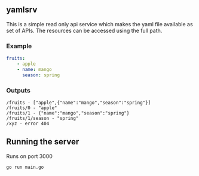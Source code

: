 ## yamlsrv
This is a simple read only api service which makes the yaml file available as set of APIs.
The resources can be accessed using the full path.

### Example
```yaml
fruits:
    - apple
    - name: mango
      season: spring
```

### Outputs
```
/fruits - ["apple",{"name":"mango","season":"spring"}]
/fruits/0 - "apple"
/fruits/1 - {"name":"mango","season":"spring"}  
/fruits/1/season - "spring"
/xyz - error 404
```

## Running the server
Runs on port 3000
```
go run main.go
```
